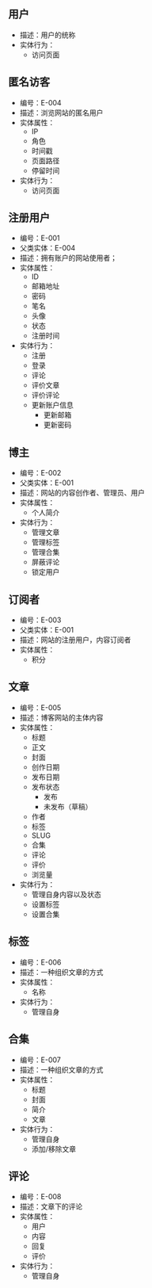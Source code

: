 ## 用户
- 描述：用户的统称
- 实体行为：
	- 访问页面
## 匿名访客
- 编号：E-004
- 描述：浏览网站的匿名用户
- 实体属性：
	- IP
	- 角色
	- 时间戳
	- 页面路径
	- 停留时间
- 实体行为：
	- 访问页面
## 注册用户
- 编号：E-001
-  父类实体：E-004
- 描述：拥有账户的网站使用者；
- 实体属性：
	- ID
	- 邮箱地址
	- 密码
	- 笔名
	- 头像
	- 状态
	- 注册时间
- 实体行为：
	- 注册
	- 登录
	- 评论
	- 评价文章
	- 评价评论
	- 更新账户信息
		- 更新邮箱
		- 更新密码
## 博主
- 编号：E-002
- 父类实体：E-001
- 描述：网站的内容创作者、管理员、用户
- 实体属性：
	- 个人简介
- 实体行为：
	- 管理文章
	- 管理标签
	- 管理合集
	- 屏蔽评论
	- 锁定用户
## 订阅者
- 编号：E-003
-  父类实体：E-001
- 描述：网站的注册用户，内容订阅者
- 实体属性：
	- 积分

## 文章
- 编号：E-005
- 描述：博客网站的主体内容
- 实体属性：
	- 标题
	- 正文
	- 封面
	- 创作日期
	- 发布日期
	- 发布状态
		- 发布
		- 未发布（草稿）
	- 作者
	- 标签
	- SLUG
	- 合集
	- 评论
	- 评价
	- 浏览量
- 实体行为：
	- 管理自身内容以及状态
	- 设置标签
	- 设置合集

## 标签
- 编号：E-006
- 描述：一种组织文章的方式
- 实体属性：
	- 名称
- 实体行为：
	- 管理自身
## 合集
- 编号：E-007
- 描述：一种组织文章的方式
- 实体属性：
	- 标题
	- 封面
	- 简介
	- 文章
- 实体行为：
	- 管理自身
	- 添加/移除文章
## 评论
- 编号：E-008
- 描述：文章下的评论
- 实体属性：
	- 用户
	- 内容
	- 回复
	- 评价
- 实体行为：
	- 管理自身